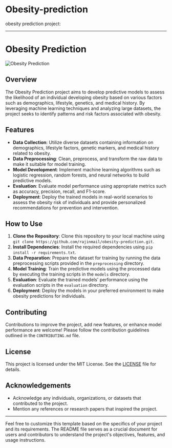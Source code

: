 # Obesity-prediction
obesity prediction project:

---

# Obesity Prediction

![Obesity Prediction](obesity_prediction.jpg)

## Overview

The Obesity Prediction project aims to develop predictive models to assess the likelihood of an individual developing obesity based on various factors such as demographics, lifestyle, genetics, and medical history. By leveraging machine learning techniques and analyzing large datasets, the project seeks to identify patterns and risk factors associated with obesity.

## Features

- **Data Collection**: Utilize diverse datasets containing information on demographics, lifestyle factors, genetic markers, and medical history related to obesity.
- **Data Preprocessing**: Clean, preprocess, and transform the raw data to make it suitable for model training.
- **Model Development**: Implement machine learning algorithms such as logistic regression, random forests, and neural networks to build predictive models.
- **Evaluation**: Evaluate model performance using appropriate metrics such as accuracy, precision, recall, and F1-score.
- **Deployment**: Deploy the trained models in real-world scenarios to assess the obesity risk of individuals and provide personalized recommendations for prevention and intervention.

## How to Use

1. **Clone the Repository**: Clone this repository to your local machine using `git clone https://github.com/rajinmail/obesity-prediction.git`.
2. **Install Dependencies**: Install the required dependencies using `pip install -r requirements.txt`.
3. **Data Preparation**: Prepare the dataset for training by running the data preprocessing scripts provided in the `preprocessing` directory.
4. **Model Training**: Train the predictive models using the processed data by executing the training scripts in the `models` directory.
5. **Evaluation**: Evaluate the trained models' performance using the evaluation scripts in the `evaluation` directory.
6. **Deployment**: Deploy the models in your preferred environment to make obesity predictions for individuals.

## Contributing

Contributions to improve the project, add new features, or enhance model performance are welcome! Please follow the contribution guidelines outlined in the `CONTRIBUTING.md` file.

## License

This project is licensed under the MIT License. See the [LICENSE](LICENSE) file for details.

## Acknowledgements

- Acknowledge any individuals, organizations, or datasets that contributed to the project.
- Mention any references or research papers that inspired the project.

---

Feel free to customize this template based on the specifics of your project and its requirements. The README file serves as a crucial document for users and contributors to understand the project's objectives, features, and usage instructions.
